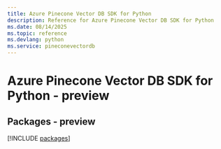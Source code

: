 ```yaml
---
title: Azure Pinecone Vector DB SDK for Python
description: Reference for Azure Pinecone Vector DB SDK for Python
ms.date: 08/14/2025
ms.topic: reference
ms.devlang: python
ms.service: pineconevectordb
---
```

# Azure Pinecone Vector DB SDK for Python - preview
## Packages - preview
[!INCLUDE [packages](pinecone-vector-db-index.md)]